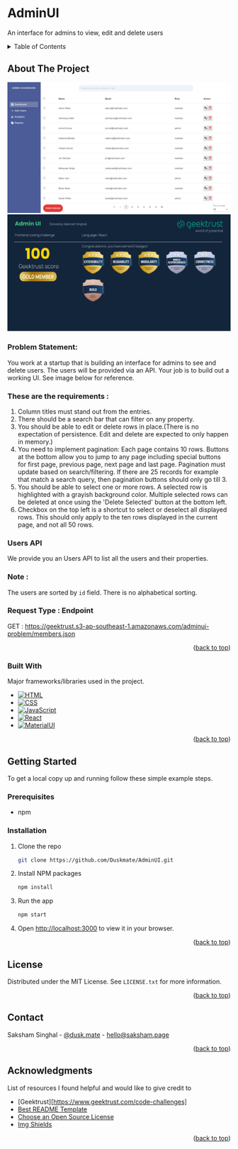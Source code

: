 <a name="readme-top"></a>

<!-- PROJECT SHIELDS -->
<!--
*** I'm using markdown "reference style" links for readability.
*** Reference links are enclosed in brackets [ ] instead of parentheses ( ).
*** See the bottom of this document for the declaration of the reference variables\
*** https://www.markdownguide.org/basic-syntax/#reference-style-links
-->

# AdminUI
An interface for admins to view, edit and delete users

<!-- TABLE OF CONTENTS -->
<details>
  <summary>Table of Contents</summary>
  <ol>
    <li>
      <a href="#about-the-project">About The Project</a>
      <ul>
        <li><a href="#built-with">Built With</a></li>
      </ul>
    </li>
    <li>
      <a href="#getting-started">Getting Started</a>
      <ul>
        <li><a href="#prerequisites">Prerequisites</a></li>
        <li><a href="#installation">Installation</a></li>
      </ul>
    </li>
    <li><a href="#license">License</a></li>
    <li><a href="#contact">Contact</a></li>
    <li><a href="#acknowledgments">Acknowledgments</a></li>
  </ol>
</details>

<!-- ABOUT THE PROJECT -->
## About The Project

[![Project Name Screen Shot][project-screenshot]](https://geektrust-adminui-saksham.netlify.app/)
![Geektrust Score][geektrust-score]

### Problem Statement:

You work at a startup that is building an interface for admins to see and delete users. The users will be provided via an API. Your job is to build out a working UI. See image below for reference.

### These are the requirements :

1. Column titles must stand out from the entries.
2. There should be a search bar that can filter on any property.
3. You should be able to edit or delete rows in place.(There is no expectation of persistence. Edit and delete are expected to only happen in memory.)
4. You need to implement pagination: Each page contains 10 rows. Buttons at the bottom allow you to jump to any page including special buttons for first page, previous page, next page and last page. Pagination must update based on search/filtering. If there are 25 records for example that match a search query, then pagination buttons should only go till 3.
5. You should be able to select one or more rows. A selected row is highlighted with a grayish background color. Multiple selected rows can be deleted at once using the 'Delete Selected' button at the bottom left.
6. Checkbox on the top left is a shortcut to select or deselect all displayed rows. This should only apply to the ten rows displayed in the current page, and not all 50 rows.

### Users API
We provide you an Users API to list all the users and their properties.

### Note :
The users are sorted by `id` field. There is no alphabetical sorting.

### Request Type : Endpoint
GET : https://geektrust.s3-ap-southeast-1.amazonaws.com/adminui-problem/members.json

<p align="right">(<a href="#readme-top">back to top</a>)</p>

### Built With

Major frameworks/libraries used in the project.

* [![HTML][HTML]][HTML-url]
* [![CSS][CSS]][CSS-url]
* [![JavaScript][JavaScript]][JavaScript-url]
* [![React][React.js]][React-url]
* [![MaterialUI][MaterialUI]][MaterialUI-url]

<p align="right">(<a href="#readme-top">back to top</a>)</p>

<!-- GETTING STARTED -->
## Getting Started

To get a local copy up and running follow these simple example steps.

### Prerequisites

* npm

### Installation

1. Clone the repo
   ```sh
   git clone https://github.com/Duskmate/AdminUI.git
   ```
2. Install NPM packages
   ```sh
   npm install
   ```
3. Run the app
   ```js
   npm start
   ```
4. Open [http://localhost:3000](http://localhost:3000) to view it in your browser.

<p align="right">(<a href="#readme-top">back to top</a>)</p>

<!-- LICENSE -->
## License

Distributed under the MIT License. See `LICENSE.txt` for more information.

<p align="right">(<a href="#readme-top">back to top</a>)</p>

<!-- CONTACT -->
## Contact

Saksham Singhal - [@dusk.mate](https://www.instagram.com/dusk.mate/) - hello@saksham.page

<p align="right">(<a href="#readme-top">back to top</a>)</p>

<!-- ACKNOWLEDGMENTS -->
## Acknowledgments

List of resources I found helpful and would like to give credit to

* [Geektrust][https://www.geektrust.com/code-challenges]
* [Best README Template](https://github.com/othneildrew/Best-README-Template/tree/master)
* [Choose an Open Source License](https://choosealicense.com)
* [Img Shields](https://shields.io)

<p align="right">(<a href="#readme-top">back to top</a>)</p>

<!-- MARKDOWN LINKS & IMAGES -->
<!-- https://www.markdownguide.org/basic-syntax/#reference-style-links -->
[project-screenshot]: images/screenshot.png
[geektrust-score]: images/Geektrust_Score.jpg
[HTML]: https://img.shields.io/badge/HTML5-E34F26?style=for-the-badge&logo=html5&logoColor=white
[HTML-url]: https://developer.mozilla.org/en-US/docs/Web/HTML
[CSS]: https://img.shields.io/badge/CSS-239120?&style=for-the-badge&logo=css3&logoColor=white
[CSS-url]: https://developer.mozilla.org/en-US/docs/Web/CSS
[JavaScript]: https://img.shields.io/badge/JavaScript-F7DF1E?style=for-the-badge&logo=javascript&logoColor=black
[JavaScript-url]: https://developer.mozilla.org/en-US/docs/Web/javascript
[React.js]: https://img.shields.io/badge/React-20232A?style=for-the-badge&logo=react&logoColor=61DAFB
[React-url]: https://reactjs.org/
[MaterialUI]: https://img.shields.io/badge/Material--UI-0081CB?style=for-the-badge&logo=material-ui&logoColor=white
[MaterialUI-url]: https://mui.com/material-ui/